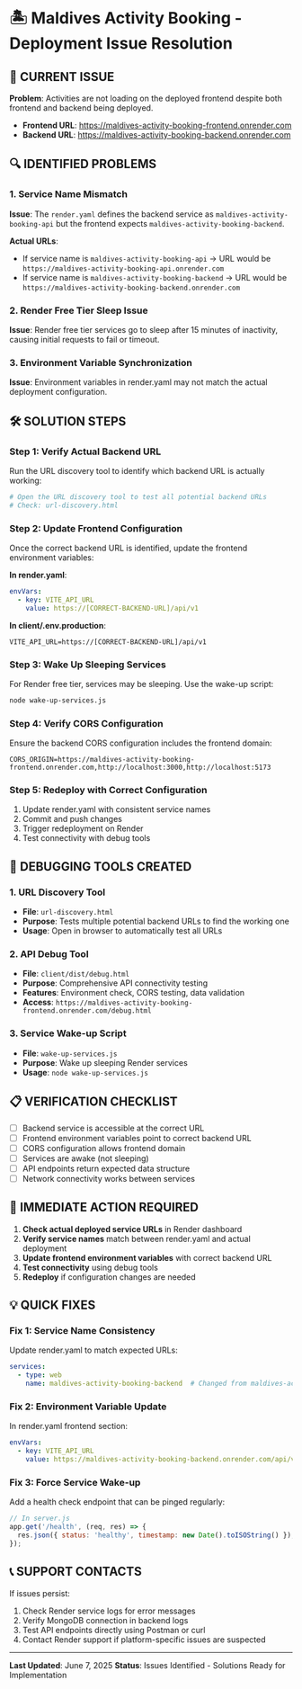 # 🏝️ Maldives Activity Booking - Deployment Issue Resolution

## 🎯 CURRENT ISSUE
**Problem**: Activities are not loading on the deployed frontend despite both frontend and backend being deployed.
- **Frontend URL**: https://maldives-activity-booking-frontend.onrender.com
- **Backend URL**: https://maldives-activity-booking-backend.onrender.com

## 🔍 IDENTIFIED PROBLEMS

### 1. **Service Name Mismatch**
**Issue**: The `render.yaml` defines the backend service as `maldives-activity-booking-api` but the frontend expects `maldives-activity-booking-backend`.

**Actual URLs**:
- If service name is `maldives-activity-booking-api` → URL would be `https://maldives-activity-booking-api.onrender.com`
- If service name is `maldives-activity-booking-backend` → URL would be `https://maldives-activity-booking-backend.onrender.com`

### 2. **Render Free Tier Sleep Issue**
**Issue**: Render free tier services go to sleep after 15 minutes of inactivity, causing initial requests to fail or timeout.

### 3. **Environment Variable Synchronization**
**Issue**: Environment variables in render.yaml may not match the actual deployment configuration.

## 🛠️ SOLUTION STEPS

### Step 1: Verify Actual Backend URL
Run the URL discovery tool to identify which backend URL is actually working:
```bash
# Open the URL discovery tool to test all potential backend URLs
# Check: url-discovery.html
```

### Step 2: Update Frontend Configuration
Once the correct backend URL is identified, update the frontend environment variables:

**In render.yaml**:
```yaml
envVars:
  - key: VITE_API_URL
    value: https://[CORRECT-BACKEND-URL]/api/v1
```

**In client/.env.production**:
```env
VITE_API_URL=https://[CORRECT-BACKEND-URL]/api/v1
```

### Step 3: Wake Up Sleeping Services
For Render free tier, services may be sleeping. Use the wake-up script:
```bash
node wake-up-services.js
```

### Step 4: Verify CORS Configuration
Ensure the backend CORS configuration includes the frontend domain:
```env
CORS_ORIGIN=https://maldives-activity-booking-frontend.onrender.com,http://localhost:3000,http://localhost:5173
```

### Step 5: Redeploy with Correct Configuration
1. Update render.yaml with consistent service names
2. Commit and push changes
3. Trigger redeployment on Render
4. Test connectivity with debug tools

## 🔧 DEBUGGING TOOLS CREATED

### 1. **URL Discovery Tool**
- **File**: `url-discovery.html`
- **Purpose**: Tests multiple potential backend URLs to find the working one
- **Usage**: Open in browser to automatically test all URLs

### 2. **API Debug Tool**
- **File**: `client/dist/debug.html`
- **Purpose**: Comprehensive API connectivity testing
- **Features**: Environment check, CORS testing, data validation
- **Access**: `https://maldives-activity-booking-frontend.onrender.com/debug.html`

### 3. **Service Wake-up Script**
- **File**: `wake-up-services.js`
- **Purpose**: Wake up sleeping Render services
- **Usage**: `node wake-up-services.js`

## 📋 VERIFICATION CHECKLIST

- [ ] Backend service is accessible at the correct URL
- [ ] Frontend environment variables point to correct backend URL
- [ ] CORS configuration allows frontend domain
- [ ] Services are awake (not sleeping)
- [ ] API endpoints return expected data structure
- [ ] Network connectivity works between services

## 🚨 IMMEDIATE ACTION REQUIRED

1. **Check actual deployed service URLs** in Render dashboard
2. **Verify service names** match between render.yaml and actual deployment
3. **Update frontend environment variables** with correct backend URL
4. **Test connectivity** using debug tools
5. **Redeploy** if configuration changes are needed

## 💡 QUICK FIXES

### Fix 1: Service Name Consistency
Update render.yaml to match expected URLs:
```yaml
services:
  - type: web
    name: maldives-activity-booking-backend  # Changed from maldives-activity-booking-api
```

### Fix 2: Environment Variable Update
In render.yaml frontend section:
```yaml
envVars:
  - key: VITE_API_URL
    value: https://maldives-activity-booking-backend.onrender.com/api/v1
```

### Fix 3: Force Service Wake-up
Add a health check endpoint that can be pinged regularly:
```javascript
// In server.js
app.get('/health', (req, res) => {
  res.json({ status: 'healthy', timestamp: new Date().toISOString() });
});
```

## 📞 SUPPORT CONTACTS

If issues persist:
1. Check Render service logs for error messages
2. Verify MongoDB connection in backend logs
3. Test API endpoints directly using Postman or curl
4. Contact Render support if platform-specific issues are suspected

---
**Last Updated**: June 7, 2025
**Status**: Issues Identified - Solutions Ready for Implementation
